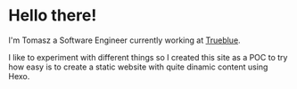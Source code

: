 # Hello there!

I'm Tomasz a Software Engineer currently working at <a href="https://www.trueblue.it/en">Trueblue</a>.

I like to experiment with different things so I created this site as a POC to try how easy is to create a static website with quite dinamic content using Hexo.

